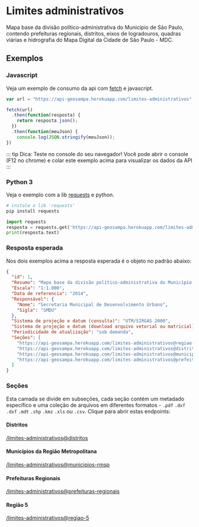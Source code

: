 # Limites administrativos
Mapa base da divisão político-administrativa do Município de São Paulo, contendo prefeituras regionais, distritos, eixos de logradouros, quadras viárias e hidrografia do Mapa Digital da Cidade de São Paulo - MDC.

## Exemplos 

### Javascript
Veja um exemplo de consumo da api com [fetch](https://developer.mozilla.org/pt-BR/docs/Web/API/Fetch_API) e javascript.

```javascript
var url = "https://api-geosampa.herokuapp.com/limites-administrativos"

fetch(url)
  .then(function(resposta) {
    return resposta.json();
  })
  .then(function(meuJson) {
    console.log(JSON.stringify(meuJson));
})
```

::: tip Dica: Teste no console do seu navegador!
Você pode abrir o console (F12 no chrome) e colar este exemplo acima para visualizar os dados da API
:::

### Python 3
Veja o exemplo com a lib [requests](https://pypi.org/project/requests/) e python.

```bash
# instale a lib 'requests'
pip install requests
```

```python
import requests
resposta = requests.get('https://api-geosampa.herokuapp.com/limites-administrativos')
print(resposta.text)
```


### Resposta esperada
Nos dois exemplos acima a resposta esperada é o objeto no padrão abaixo:

```json
{
  "id": 1,
  "Resumo": "Mapa base da divisão político-administrativa do Município de São Paulo, contendo prefeituras regionais, distritos, eixos de logradouros, quadras viárias e hidrografia do Mapa Digital da Cidade de São Paulo - MDC.",
  "Escala": "1:1.000",
  "Data de referencia": "2014",
  "Responsável": {
    "Nome": "Secretaria Municipal de Desenvolvimento Urbano",
    "Sigla": "SMDU"
  },
  "Sistema de projeção e datum (consulta)": "UTM/SIRGAS 2000",
  "Sistema de projeção e datum (download arquivo vetorial ou matricial)": false,
  "Periodicidade de atualização": "sob demanda",
  "Seções": [
    "https://api-geosampa.herokuapp.com/limites-administrativos@regiao-5",
    "https://api-geosampa.herokuapp.com/limites-administrativos@distritos",
    "https://api-geosampa.herokuapp.com/limites-administrativos@municipios-rmsp",
    "https://api-geosampa.herokuapp.com/limites-administrativos@prefeituras-regionais"
  ]
}
```


### Seções
Esta camada se divide em subseções, cada seção contém um metadado específico e uma coleção de arquivos em diferentes formatos - `.pdf` `.dxf` `.dxf` `.mdt` `.shp` `.kmz` `.xls` ou `.csv`. Clique para abrir estas endpoints: 

#### Distritos
[/limites-administrativos@distritos](https://api-geosampa.herokuapp.com/limites-administrativos@distritos)

#### Municípios da Região Metropolitana
[/limites-administrativos@municipios-rmsp](https://api-geosampa.herokuapp.com/limites-administrativos@municipios-rmsp)

#### Prefeituras Regionais
[/limites-administrativos@prefeituras-regionais](https://api-geosampa.herokuapp.com/limites-administrativos@prefeituras-regionais)

#### Região 5
[/limites-administrativos@regiao-5](https://api-geosampa.herokuapp.com/limites-administrativos@regiao-5)
